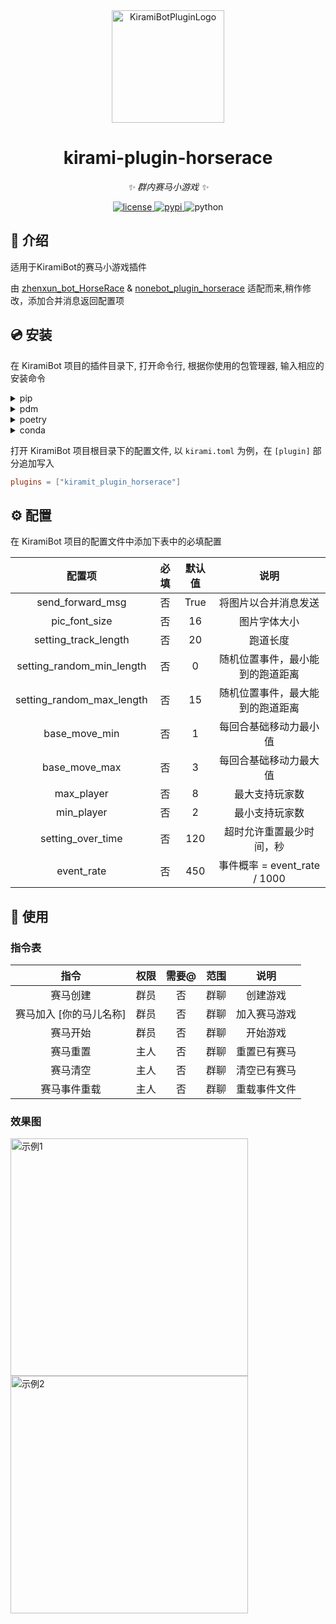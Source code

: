 <div align="center">
  <a href="#"><img src="https://kiramibot.dev/img/logo.svg" width="180" height="180" alt="KiramiBotPluginLogo"></a>
</div>

<div align="center">

# kirami-plugin-horserace

_✨ 群内赛马小游戏 ✨_


<a href="./LICENSE">
    <img src="https://img.shields.io/github/license/FrostN0v0/kirami-plugin-horserace.svg" alt="license">
</a>
<a href="https://pypi.python.org/pypi/kirami-plugin-horserace">
    <img src="https://img.shields.io/pypi/v/kirami-plugin-horserace.svg" alt="pypi">
</a>
<img src="https://img.shields.io/badge/python-3.10+-blue.svg" alt="python">

</div>

## 📖 介绍

适用于KiramiBot的赛马小游戏插件

由 [zhenxun_bot_HorseRace](https://github.com/Evan8440/zhenxun_bot_HorseRace) & [nonebot_plugin_horserace](https://github.com/shinianj/nonebot_plugin_horserace) 适配而来,稍作修改，添加合并消息返回配置项

## 💿 安装

在 KiramiBot 项目的插件目录下, 打开命令行, 根据你使用的包管理器, 输入相应的安装命令

<details>
<summary>pip</summary>
  
```bash
pip install kirami-plugin-horserace
```
</details>
<details>
<summary>pdm</summary>

```bash
pdm add kirami-plugin-horserace
```
</details>
<details>
<summary>poetry</summary>

```bash
poetry add kirami-plugin-horserace
```
</details>
<details>
<summary>conda</summary>

```bash
conda install kirami-plugin-horserace
```
</details>

打开 KiramiBot 项目根目录下的配置文件, 以 `kirami.toml` 为例，在 `[plugin]` 部分追加写入
```toml
plugins = ["kiramit_plugin_horserace"]
```

## ⚙️ 配置

在 KiramiBot 项目的配置文件中添加下表中的必填配置

| 配置项 | 必填 | 默认值 | 说明 |
|:-----:|:----:|:----:|:----:|
| send_forward_msg | 否 | True | 将图片以合并消息发送 |
| pic_font_size | 否 | 16 | 图片字体大小 |
| setting_track_length | 否 | 20 | 跑道长度 |
| setting_random_min_length | 否 | 0 | 随机位置事件，最小能到的跑道距离 |
| setting_random_max_length | 否 | 15 | 随机位置事件，最大能到的跑道距离 |
| base_move_min | 否 | 1 | 每回合基础移动力最小值 |
| base_move_max | 否 | 3 | 每回合基础移动力最大值 |
| max_player | 否 | 8 | 最大支持玩家数 |
| min_player | 否 | 2 | 最小支持玩家数 |
| setting_over_time | 否 | 120 | 超时允许重置最少时间，秒 |
| event_rate | 否 | 450 | 事件概率 = event_rate / 1000 |

## 🎉 使用
### 指令表
| 指令 | 权限 | 需要@ | 范围 | 说明 |
|:-----:|:----:|:----:|:----:|:----:|
| 赛马创建 | 群员 | 否 | 群聊 | 创建游戏 |
| 赛马加入 [你的马儿名称] | 群员 | 否 | 群聊 | 加入赛马游戏 |
| 赛马开始 | 群员 | 否 | 群聊 | 开始游戏 |
| 赛马重置 | 主人 | 否 | 群聊 | 重置已有赛马 |
| 赛马清空 | 主人 | 否 | 群聊 | 清空已有赛马 |
| 赛马事件重载 | 主人 | 否 | 群聊 | 重载事件文件 |

### 效果图

<img align="left" src="https://ghproxy.com/https://raw.githubusercontent.com/FrostN0v0/kirami-plugin-horserace/master/example1.jpg" width='380px' alt="示例1">

<img align="left" src="https://ghproxy.com/https://raw.githubusercontent.com/FrostN0v0/kirami-plugin-horserace/master/example2.jpg" width='380px' alt="示例2">
